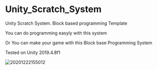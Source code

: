 # Unity_Scratch_System
Unity Scratch System. Block based programming Template


You can do programming easyly with this system


Or You can make your game with this Block base Programming System

Tested on Unity 2019.4.8f1

![20201222155012](https://user-images.githubusercontent.com/33873804/102858325-6c0f5400-446d-11eb-8ab8-46923d48f506.png)


